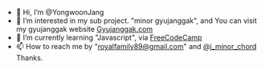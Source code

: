 - 👋 Hi, I’m @YongwoonJang
- 👀 I’m interested in my sub project. "minor gyujanggak", and You can visit my gyujanggak website [Gyujanggak.com](https://gyujanggak.vercel.app)
- 🌱 I’m currently learning "Javascript", via [FreeCodeCamp](https://www.freecodecamp.org/learn/javascript-algorithms-and-data-structures/#basic-javascript)
- 📫 How to reach me by "royalfamily89@gmail.com" and [@j_minor_chord](https://www.instagram.com/j_major_scale/)
Thanks.
